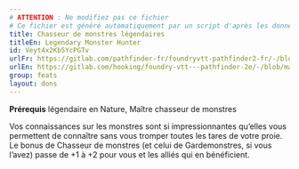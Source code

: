 ```yaml
---
# ATTENTION : Ne modifiez pas ce fichier
# Ce fichier est généré automatiquement par un script d'après les données du module Foundry VTT officiel et de sa traduction
title: Chasseur de monstres légendaires
titleEn: Legendary Monster Hunter
id: Veyt4x2Kb5YcPGTv
urlFr: https://gitlab.com/pathfinder-fr/foundryvtt-pathfinder2-fr/-/blob/master/data/feats/Veyt4x2Kb5YcPGTv.htm
urlEn: https://gitlab.com/hooking/foundry-vtt---pathfinder-2e/-/blob/master/packs/data/feats.db/legendary-monster-hunter.json
group: feats
layout: dons
---
```

**Prérequis** légendaire en Nature, Maître chasseur de monstres

Vos connaissances sur les monstres sont si impressionnantes qu’elles vous permettent de connaître sans vous tromper toutes les tares de votre proie. Le bonus de Chasseur de monstres (et celui de Gardemonstres, si vous l’avez) passe de +1 à +2 pour vous et les alliés qui en bénéficient.


